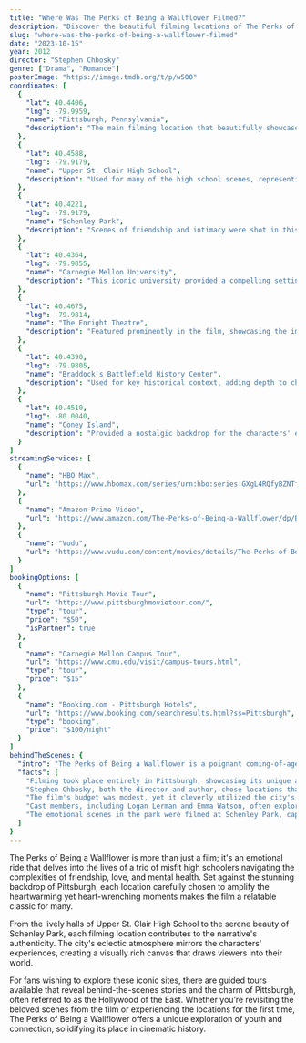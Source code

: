 ```yaml
---
title: "Where Was The Perks of Being a Wallflower Filmed?"
description: "Discover the beautiful filming locations of The Perks of Being a Wallflower, capturing the essence of adolescence through iconic sites."
slug: "where-was-the-perks-of-being-a-wallflower-filmed"
date: "2023-10-15"
year: 2012
director: "Stephen Chbosky"
genre: ["Drama", "Romance"]
posterImage: "https://image.tmdb.org/t/p/w500"
coordinates: [
  { 
    "lat": 40.4406, 
    "lng": -79.9959, 
    "name": "Pittsburgh, Pennsylvania", 
    "description": "The main filming location that beautifully showcases the city’s vibrant essence and youthful spirit."
  },
  { 
    "lat": 40.4588, 
    "lng": -79.9179, 
    "name": "Upper St. Clair High School", 
    "description": "Used for many of the high school scenes, representing the backdrop of teenage life."
  },
  { 
    "lat": 40.4221, 
    "lng": -79.9179, 
    "name": "Schenley Park", 
    "description": "Scenes of friendship and intimacy were shot in this picturesque park that encapsulates nature's beauty."
  },
  { 
    "lat": 40.4364, 
    "lng": -79.9855, 
    "name": "Carnegie Mellon University", 
    "description": "This iconic university provided a compelling setting for scenes reflecting character growth and ambition."
  },
  { 
    "lat": 40.4675, 
    "lng": -79.9814, 
    "name": "The Enright Theatre", 
    "description": "Featured prominently in the film, showcasing the importance of the arts in the characters' lives."
  },
  { 
    "lat": 40.4390, 
    "lng": -79.9805, 
    "name": "Braddock's Battlefield History Center", 
    "description": "Used for key historical context, adding depth to character backgrounds."
  },
  { 
    "lat": 40.4510, 
    "lng": -80.0040, 
    "name": "Coney Island", 
    "description": "Provided a nostalgic backdrop for the characters' escapades and memorable moments."
  }
]
streamingServices: [
  {
    "name": "HBO Max",
    "url": "https://www.hbomax.com/series/urn:hbo:series:GXgL4RQfyBZNTfAEAAABBg"
  },
  {
    "name": "Amazon Prime Video",
    "url": "https://www.amazon.com/The-Perks-of-Being-a-Wallflower/dp/B00AC3CMMG"
  },
  {
    "name": "Vudu",
    "url": "https://www.vudu.com/content/movies/details/The-Perks-of-Being-a-Wallflower/224990"
  }
]
bookingOptions: [
  {
    "name": "Pittsburgh Movie Tour",
    "url": "https://www.pittsburghmovietour.com/",
    "type": "tour",
    "price": "$50",
    "isPartner": true
  },
  {
    "name": "Carnegie Mellon Campus Tour",
    "url": "https://www.cmu.edu/visit/campus-tours.html",
    "type": "tour",
    "price": "$15"
  },
  {
    "name": "Booking.com - Pittsburgh Hotels",
    "url": "https://www.booking.com/searchresults.html?ss=Pittsburgh",
    "type": "booking",
    "price": "$100/night"
  }
]
behindTheScenes: {
  "intro": "The Perks of Being a Wallflower is a poignant coming-of-age film that captures the trials and tribulations of adolescence. Based on Stephen Chbosky's novel and directed by him, the film's engaging narrative comes to life in the diverse and charming locations of Pittsburgh, allowing the audience to immerse themselves in the emotional journey of its characters.",
  "facts": [
    "Filming took place entirely in Pittsburgh, showcasing its unique architecture and vibrant neighborhoods.",
    "Stephen Chbosky, both the director and author, chose locations that resonate deeply with the themes of his story.",
    "The film's budget was modest, yet it cleverly utilized the city's landscapes to create visually compelling scenes.",
    "Cast members, including Logan Lerman and Emma Watson, often explored the city between shoots, deepening their connection to the locations.",
    "The emotional scenes in the park were filmed at Schenley Park, capturing the essence of friendship and exploration in a beautiful natural setting."
  ]
}
---
```


<PerksOfBeingAWallflowerGuide />

The Perks of Being a Wallflower is more than just a film; it's an emotional ride that delves into the lives of a trio of misfit high schoolers navigating the complexities of friendship, love, and mental health. Set against the stunning backdrop of Pittsburgh, each location carefully chosen to amplify the heartwarming yet heart-wrenching moments makes the film a relatable classic for many.

From the lively halls of Upper St. Clair High School to the serene beauty of Schenley Park, each filming location contributes to the narrative's authenticity. The city's eclectic atmosphere mirrors the characters' experiences, creating a visually rich canvas that draws viewers into their world.

For fans wishing to explore these iconic sites, there are guided tours available that reveal behind-the-scenes stories and the charm of Pittsburgh, often referred to as the Hollywood of the East. Whether you’re revisiting the beloved scenes from the film or experiencing the locations for the first time, The Perks of Being a Wallflower offers a unique exploration of youth and connection, solidifying its place in cinematic history.
